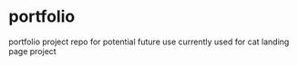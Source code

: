 # portfolio
portfolio project repo for potential future use
currently used for cat landing page project
